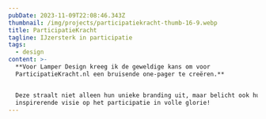 ```yaml
---
pubDate: 2023-11-09T22:08:46.343Z
thumbnail: /img/projects/participatiekracht-thumb-16-9.webp
title: ParticipatieKracht
tagline: IJzersterk in participatie
tags:
  - design
content: >-
  **Voor Lamper Design kreeg ik de geweldige kans om voor
  ParticipatieKracht.nl een bruisende one-pager te creëren.**


  Deze straalt niet alleen hun unieke branding uit, maar belicht ook hun
  inspirerende visie op het participatie in volle glorie!
---
```

